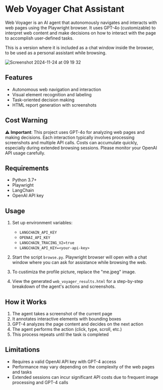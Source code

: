 # Web Voyager Chat Assistant

Web Voyager is an AI agent that autonomously navigates and interacts with web pages using the Playwright browser. It uses GPT-4o (customizable) to interpret web content and make decisions on how to interact with the page to accomplish user-defined tasks.

This is a version where it is included as a chat window inside the browser, to be used as a personal assistant while browsing.

![Screenshot 2024-11-24 at 09 19 32](https://github.com/user-attachments/assets/20d9d4f8-9d3c-423e-a95a-b8a4b21ff7de)

## Features

- Autonomous web navigation and interaction
- Visual element recognition and labeling
- Task-oriented decision making
- HTML report generation with screenshots


## Cost Warning

⚠️ **Important**: This project uses GPT-4o for analyzing web pages and making decisions. Each interaction typically involves processing screenshots and multiple API calls. Costs can accumulate quickly, especially during extended browsing sessions. Please monitor your OpenAI API usage carefully.

## Requirements

- Python 3.7+
- Playwright
- LangChain
- OpenAI API key

## Usage
1. Set up environment variables:
   - `LANGCHAIN_API_KEY`
   - `OPENAI_API_KEY`
   - `LANGCHAIN_TRACING_V2=true`
   - `LANGCHAIN_API_KEY=<your-api-key>`

2. Start the script `browse.py`. Playwright browser will open with a chat window where you can ask for assistance while browsing the web.

3. To custimiza the profile picture, replace the "me.jpeg" image.

3. View the generated `web_voyager_results.html` for a step-by-step breakdown of the agent's actions and screenshots.

## How it Works

1. The agent takes a screenshot of the current page
2. It annotates interactive elements with bounding boxes
3. GPT-4 analyzes the page content and decides on the next action
4. The agent performs the action (click, type, scroll, etc.)
5. This process repeats until the task is completed

## Limitations

- Requires a valid OpenAI API key with GPT-4 access
- Performance may vary depending on the complexity of the web pages and tasks
- Extended sessions can incur significant API costs due to frequent image processing and GPT-4 calls
